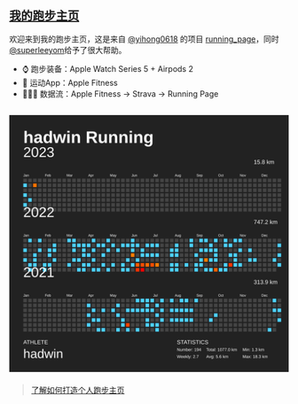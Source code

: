 ## [我的跑步主页](https://hadwinn.github.io/running_page/)

欢迎来到我的跑步主页，这是来自 [@yihong0618](https://github.com/yihong0618) 的项目 [running_page](https://github.com/yihong0618/running_page)，同时[@superleeyom](https://github.com/superleeyom)给予了很大帮助。

- ⌚️ 跑步装备：Apple Watch Series 5 + Airpods 2
- 📱 运动App：Apple Fitness
- 🏃🏻‍♂️ 数据流：Apple Fitness -> Strava -> Running Page




![my running data](https://raw.githubusercontent.com/hadwinn/running_page/master/assets/github.svg)
---
>  [了解如何打造个人跑步主页](https://github.com/hadwinn/blog/issues/3)
